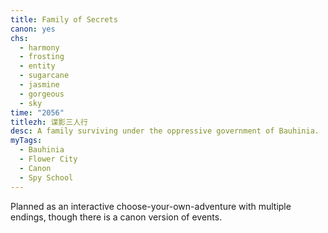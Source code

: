 ```yaml
---
title: Family of Secrets
canon: yes
chs:
  - harmony
  - frosting
  - entity
  - sugarcane
  - jasmine
  - gorgeous
  - sky
time: "2056"
titlezh: 谍影三人行
desc: A family surviving under the oppressive government of Bauhinia.
myTags:
  - Bauhinia
  - Flower City
  - Canon
  - Spy School
---
```


Planned as an interactive choose-your-own-adventure with multiple endings, though there is a canon version of events.
